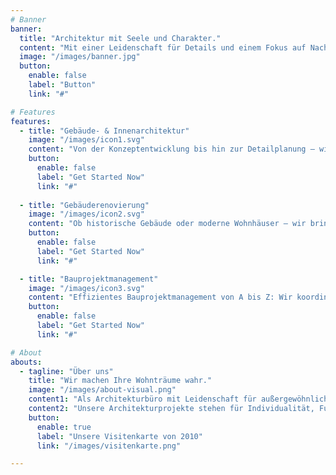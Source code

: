 ```yaml
---
# Banner
banner:
  title: "Architektur mit Seele und Charakter."
  content: "Mit einer Leidenschaft für Details und einem Fokus auf Nachhaltigkeit erschaffen wir Architektur, die inspiriert.<br>Von der ersten Skizze bis zur Fertigstellung – wir begleiten Sie auf jedem Schritt."
  image: "/images/banner.jpg"
  button:
    enable: false
    label: "Button"
    link: "#"

# Features
features:
  - title: "Gebäude- & Innenarchitektur"
    image: "/images/icon1.svg"
    content: "Von der Konzeptentwicklung bis hin zur Detailplanung – wir gestalten Räume, die nicht nur funktional, sondern auch ästhetisch ansprechend sind. Wir arbeiten Hand in Hand, um Ihre Vision Wirklichkeit werden zu lassen."
    button:
      enable: false
      label: "Get Started Now"
      link: "#"
      
  - title: "Gebäuderenovierung"
    image: "/images/icon2.svg"
    content: "Ob historische Gebäude oder moderne Wohnhäuser – wir bringen neues Leben in Ihre vier Wände. Mit unserer Expertise in Renovierung und Sanierung erhalten Sie maß-geschneiderte Lösungen, die Alt und Neu perfekt verbinden."
    button:
      enable: false
      label: "Get Started Now"
      link: "#"

  - title: "Bauprojektmanagement"
    image: "/images/icon3.svg"
    content: "Effizientes Bauprojektmanagement von A bis Z: Wir koordinieren alle Prozesse, von der Planung bis zur Fertigstellung, und sorgen dafür, dass Ihr Projekt termingerecht und im Budgetrahmen realisiert wird."
    button:
      enable: false
      label: "Get Started Now"
      link: "#"

# About
abouts:
  - tagline: "Über uns"
    title: "Wir machen Ihre Wohnträume wahr."
    image: "/images/about-visual.png"
    content1: "Als Architekturbüro mit Leidenschaft für außergewöhnliche Projekte begleiten wir Sie auf dem Weg zu Ihrem Traumhaus. Von der ersten Idee bis zur Schlüsselübergabe – wir setzen Ihre Wünsche in die Realität um."
    content2: "Unsere Architekturprojekte stehen für Individualität, Funktionalität und Ästhetik. Mit einem erfahrenen Team gestalten wir einzigartige Lebensräume, die perfekt zu Ihnen passen."
    button:
      enable: true
      label: "Unsere Visitenkarte von 2010"
      link: "/images/visitenkarte.png"

---
```

